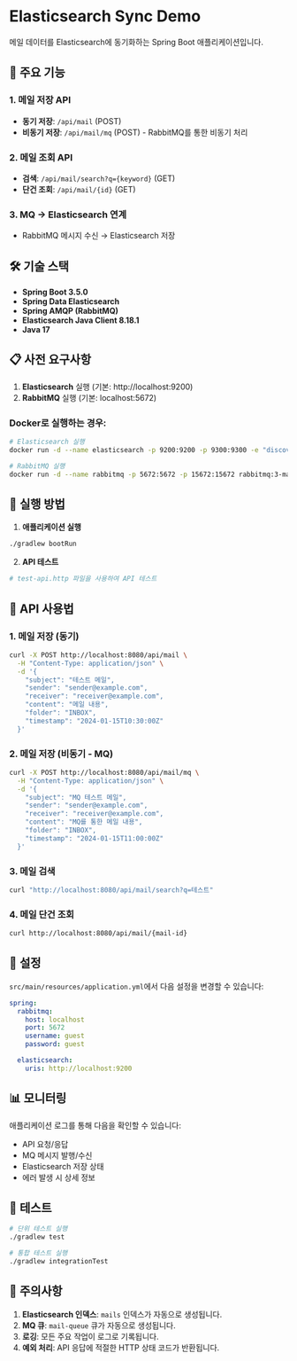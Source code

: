 # Elasticsearch Sync Demo

메일 데이터를 Elasticsearch에 동기화하는 Spring Boot 애플리케이션입니다.

## 🚀 주요 기능

### 1. 메일 저장 API
- **동기 저장**: `/api/mail` (POST)
- **비동기 저장**: `/api/mail/mq` (POST) - RabbitMQ를 통한 비동기 처리

### 2. 메일 조회 API
- **검색**: `/api/mail/search?q={keyword}` (GET)
- **단건 조회**: `/api/mail/{id}` (GET)

### 3. MQ → Elasticsearch 연계
- RabbitMQ 메시지 수신 → Elasticsearch 저장

## 🛠️ 기술 스택

- **Spring Boot 3.5.0**
- **Spring Data Elasticsearch**
- **Spring AMQP (RabbitMQ)**
- **Elasticsearch Java Client 8.18.1**
- **Java 17**

## 📋 사전 요구사항

1. **Elasticsearch** 실행 (기본: http://localhost:9200)
2. **RabbitMQ** 실행 (기본: localhost:5672)

### Docker로 실행하는 경우:

```bash
# Elasticsearch 실행
docker run -d --name elasticsearch -p 9200:9200 -p 9300:9300 -e "discovery.type=single-node" elasticsearch:8.11.0

# RabbitMQ 실행
docker run -d --name rabbitmq -p 5672:5672 -p 15672:15672 rabbitmq:3-management
```

## 🚀 실행 방법

1. **애플리케이션 실행**
```bash
./gradlew bootRun
```

2. **API 테스트**
```bash
# test-api.http 파일을 사용하여 API 테스트
```

## 📡 API 사용법

### 1. 메일 저장 (동기)
```bash
curl -X POST http://localhost:8080/api/mail \
  -H "Content-Type: application/json" \
  -d '{
    "subject": "테스트 메일",
    "sender": "sender@example.com",
    "receiver": "receiver@example.com",
    "content": "메일 내용",
    "folder": "INBOX",
    "timestamp": "2024-01-15T10:30:00Z"
  }'
```

### 2. 메일 저장 (비동기 - MQ)
```bash
curl -X POST http://localhost:8080/api/mail/mq \
  -H "Content-Type: application/json" \
  -d '{
    "subject": "MQ 테스트 메일",
    "sender": "sender@example.com",
    "receiver": "receiver@example.com",
    "content": "MQ를 통한 메일 내용",
    "folder": "INBOX",
    "timestamp": "2024-01-15T11:00:00Z"
  }'
```

### 3. 메일 검색
```bash
curl "http://localhost:8080/api/mail/search?q=테스트"
```

### 4. 메일 단건 조회
```bash
curl http://localhost:8080/api/mail/{mail-id}
```

## 🔧 설정

`src/main/resources/application.yml`에서 다음 설정을 변경할 수 있습니다:

```yaml
spring:
  rabbitmq:
    host: localhost
    port: 5672
    username: guest
    password: guest

  elasticsearch:
    uris: http://localhost:9200
```

## 📊 모니터링

애플리케이션 로그를 통해 다음을 확인할 수 있습니다:
- API 요청/응답
- MQ 메시지 발행/수신
- Elasticsearch 저장 상태
- 에러 발생 시 상세 정보

## 🧪 테스트

```bash
# 단위 테스트 실행
./gradlew test

# 통합 테스트 실행
./gradlew integrationTest
```

## 📝 주의사항

1. **Elasticsearch 인덱스**: `mails` 인덱스가 자동으로 생성됩니다.
2. **MQ 큐**: `mail-queue` 큐가 자동으로 생성됩니다.
3. **로깅**: 모든 주요 작업이 로그로 기록됩니다.
4. **예외 처리**: API 응답에 적절한 HTTP 상태 코드가 반환됩니다.